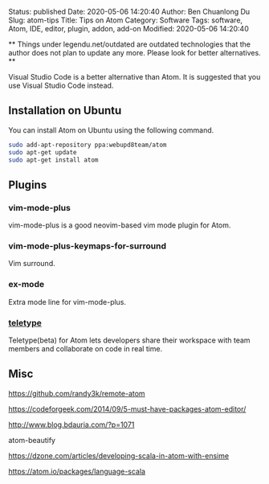 Status: published
Date: 2020-05-06 14:20:40
Author: Ben Chuanlong Du
Slug: atom-tips
Title: Tips on Atom
Category: Software
Tags: software, Atom, IDE, editor, plugin, addon, add-on
Modified: 2020-05-06 14:20:40

**
Things under legendu.net/outdated are outdated technologies 
that the author does not plan to update any more. 
Please look for better alternatives.
**

Visual Studio Code is a better alternative than Atom.
It is suggested that you use Visual Studio Code instead.

## Installation on Ubuntu

You can install Atom on Ubuntu using the following command.
```bash
sudo add-apt-repository ppa:webupd8team/atom
sudo apt-get update
sudo apt-get install atom
```

## Plugins

### vim-mode-plus
vim-mode-plus is a good neovim-based vim mode plugin for Atom.

### vim-mode-plus-keymaps-for-surround

Vim surround.


### ex-mode

Extra mode line for vim-mode-plus.

### [teletype](https://teletype.atom.io/)

Teletype(beta) for Atom lets developers share their workspace 
with team members and collaborate on code in real time.

## Misc

https://github.com/randy3k/remote-atom

https://codeforgeek.com/2014/09/5-must-have-packages-atom-editor/


http://www.blog.bdauria.com/?p=1071

atom-beautify

https://dzone.com/articles/developing-scala-in-atom-with-ensime

https://atom.io/packages/language-scala
